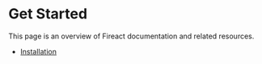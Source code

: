 # Get Started

This page is an overview of Fireact documentation and related resources.

- [Installation](/installation.md)